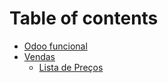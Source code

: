 # Table of contents

* [Odoo funcional](README.md)
* [Vendas](vendas/README.md)
  * [Lista de Preços](vendas/lista-de-precos.md)

